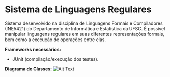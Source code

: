 # Sistema de Linguagens Regulares
Sistema desenvolvido na disciplina de Linguagens Formais e Compiladores (INE5421) do Departamento de Informática e Estatística da UFSC. É possível manipular linguagens regulares em suas diferentes representações formais, bem como a execução de operações entre elas.

<b>Frameworks necessários:</b>
- JUnit (compilação/execução dos testes).

<b>Diagrama de Classes:</b>
![Alt Text](https://github.com/lucaspetry/LF-SLR/blob/master/LF-SLR/doc/DiagramaDeClasses.png)
